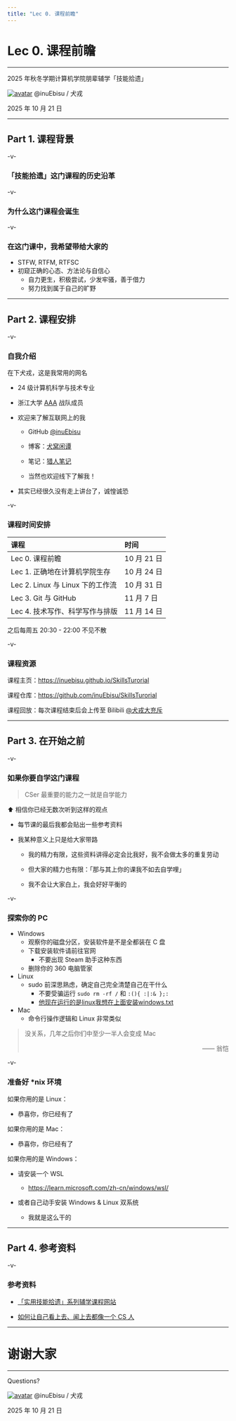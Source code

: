 ```yaml
---
title: "Lec 0. 课程前瞻"
---
```


# Lec 0. 课程前瞻

<hr>

2025 年秋冬学期计算机学院朋辈辅学「技能拾遗」

<div class="avatar-container">
<a href="https://github.com/inuEbisu"><img class="avatar-img" src="avatar_512.png" alt="avatar"></a>
<span class="avatar-name">@inuEbisu / 犬戎</span>
</div>

2025 年 10 月 21 日

---

## Part 1. 课程背景

-v-

### 「技能拾遗」这门课程的历史沿革

-v-

### 为什么这门课程会诞生

-v-

### 在这门课中，我希望带给大家的

- STFW, RTFM, RTFSC
- 初窥正确的心态、方法论与自信心
    - 自力更生，积极尝试，少发牢骚，善于借力
    - 努力找到属于自己的旷野

---

## Part 2. 课程安排

-v-

### 自我介绍

在下犬戎，这是我常用的网名

- 24 级计算机科学与技术专业

- 浙江大学 [AAA](https://zjusec.com/) 战队成员

- 欢迎来了解互联网上的我
    - GitHub [@inuEbisu](https://github.com/inuEbisu)

    - 博客：[犬窝闲谭](https://inuebisu.cn)
    - 笔记：[猎人笔记](https://note.inuebisu.cn)
    - 当然也欢迎线下了解我！

- 其实已经很久没有走上讲台了，诚惶诚恐

-v-

### 课程时间安排

| 课程                             | 时间        |
| :------------------------------- | :---------- |
| Lec 0. 课程前瞻                  | 10 月 21 日 |
| Lec 1. 正确地在计算机学院生存    | 10 月 24 日 |
| Lec 2. Linux 与 Linux 下的工作流 | 10 月 31 日 |
| Lec 3. Git 与 GitHub             | 11 月 7 日  |
| Lec 4. 技术写作、科学写作与排版  | 11 月 14 日 |

之后每周五 20:30 - 22:00 不见不散

-v-

### 课程资源

课程主页：https://inuebisu.github.io/SkillsTurorial

课程仓库：https://github.com/inuEbisu/SkillsTurorial

课程回放：每次课程结束后会上传至 Bilibili [@犬戎大充斥](https://space.bilibili.com/388444813)

---

## Part 3. 在开始之前

-v-

### 如果你要自学这门课程

> CSer 最重要的能力之一就是自学能力

⬆️ 相信你已经无数次听到这样的观点

- 每节课的最后我都会贴出一些参考资料

- 我某种意义上只是给大家带路
    - 我的精力有限，这些资料讲得必定会比我好，我不会做太多的重复劳动

    - 但大家的精力也有限：「那与其上你的课我不如去自学哩」

    - 我不会让大家白上，我会好好平衡的

-v-

### 探索你的 PC

- Windows
    - 观察你的磁盘分区，安装软件是不是全都装在 C 盘
    - 下载安装软件请前往官网
        - 不要出现 Steam 助手这种东西
    - 删除你的 360 电脑管家
- Linux
    - sudo 前深思熟虑，确定自己完全清楚自己在干什么
        - 不要受骗运行 `sudo rm -rf /` 和 `:(){ :|:& };:`
        - [他现在运行的是linux我想在上面安装windows.txt](https://gist.github.com/Xuanwo/a8a85439cc6c391df7ddc0b1684a1c4e/)
- Mac
    - 命令行操作逻辑和 Linux 非常类似

> 没关系，几年之后你们中至少一半人会变成 Mac
>
> <div style="text-align: right";>—— 翁恺</div>

-v-

### 准备好 \*nix 环境

如果你用的是 Linux：

- 恭喜你，你已经有了

如果你用的是 Mac：

- 恭喜你，你已经有了

如果你用的是 Windows：

- 请安装一个 WSL
    - https://learn.microsoft.com/zh-cn/windows/wsl/

- 或者自己动手安装 Windows & Linux 双系统
    - 我就是这么干的

---

## Part 4. 参考资料

-v-

### 参考资料

- [「实用技能拾遗」系列辅学课程网站](https://slides.tonycrane.cc/PracticalSkillsTutorial/)

- [如何让自己看上去、闻上去都像一个 CS 人](https://turing2025.tonycrane.cc/cser/)

---

# 谢谢大家

<hr>

Questions?

<div class="avatar-container">
<a href="https://github.com/inuEbisu"><img class="avatar-img" src="avatar_512.png" alt="avatar"></a>
<span class="avatar-name">@inuEbisu / 犬戎</span>
</div>

2025 年 10 月 21 日
